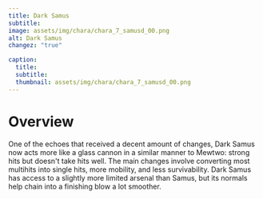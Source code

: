 ```yaml
---
title: Dark Samus
subtitle: 
image: assets/img/chara/chara_7_samusd_00.png
alt: Dark Samus
changez: "true"

caption:
  title:
  subtitle: 
  thumbnail: assets/img/chara/chara_7_samusd_00.png
---
```


# Overview 

One of the echoes that received a decent amount of changes, Dark Samus now acts more like a glass cannon in a similar manner to Mewtwo: strong hits but doesn't take hits well. The main changes involve converting most multihits into single hits, more mobility, and less survivability. Dark Samus has access to a slightly more limited arsenal than Samus, but its normals help chain into a finishing blow a lot smoother. 
